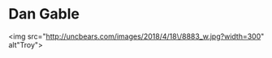 <h1> Dan Gable</h1>

<img src="http://uncbears.com/images/2018/4/18\/8883_w.jpg?width=300" alt"Troy">

